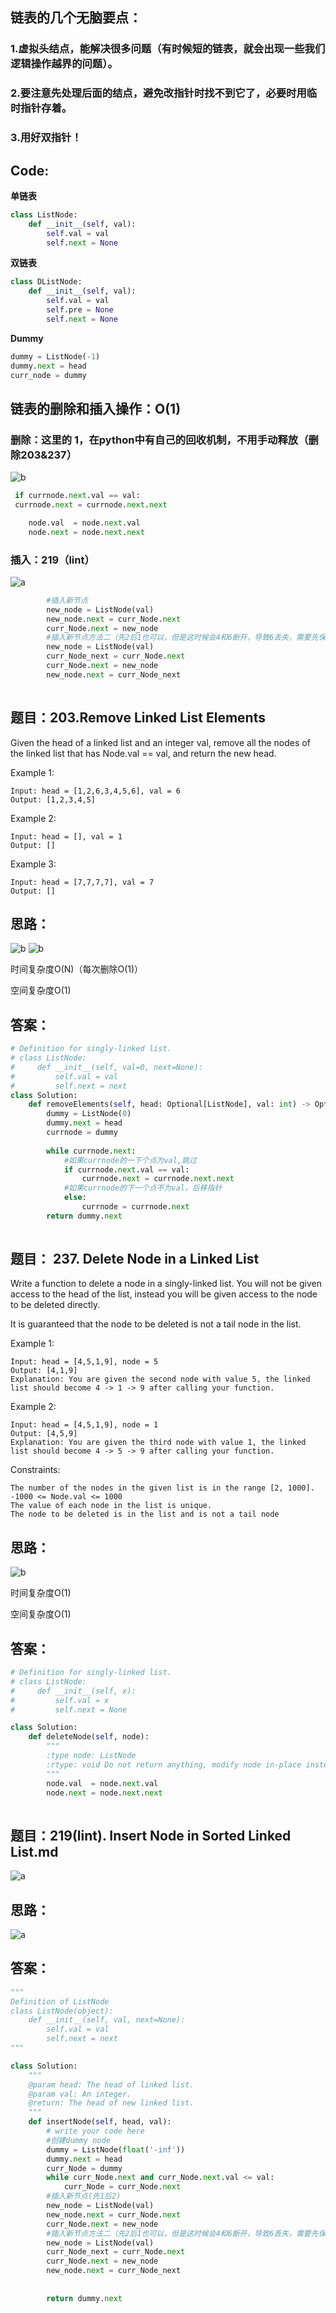 ## 链表的几个无脑要点：

### 1.虚拟头结点，能解决很多问题（有时候短的链表，就会出现一些我们逻辑操作越界的问题）。
### 2.要注意先处理后面的结点，避免改指针时找不到它了，必要时用临时指针存着。
### 3.用好双指针！

## Code:
**单链表**
```python
class ListNode:
    def __init__(self, val):
        self.val = val
        self.next = None
```

**双链表**
```python
class DListNode:
    def __init__(self, val):
        self.val = val
        self.pre = None
        self.next = None      
```
**Dummy**
```python
dummy = ListNode(-1)
dummy.next = head
curr_node = dummy
```


## 链表的删除和插入操作：O(1)
### 删除：这里的 1，在python中有自己的回收机制，不用手动释放（删除203&237）
![b](https://github.com/SSRRBB/Leetcode/blob/main/Images/235.png)
```python
 if currnode.next.val == val:
 currnode.next = currnode.next.next
```
```python
    node.val  = node.next.val
    node.next = node.next.next
```
### 插入：219（lint）
![a](https://github.com/SSRRBB/Leetcode/blob/main/Images/195.png)
```python
        #插入新节点
        new_node = ListNode(val)
        new_node.next = curr_Node.next
        curr_Node.next = new_node
        #插入新节点方法二（先2后1也可以，但是这时候会4和6断开，导致6丢失，需要先保存6）
        new_node = ListNode(val)
        curr_Node_next = curr_Node.next
        curr_Node.next = new_node
        new_node.next = curr_Node_next
    
```





## 题目：203.Remove Linked List Elements
Given the head of a linked list and an integer val, remove all the nodes of the linked list that has Node.val == val, and return the new head.


Example 1:
```
Input: head = [1,2,6,3,4,5,6], val = 6
Output: [1,2,3,4,5]
```
Example 2:
```
Input: head = [], val = 1
Output: []
```
Example 3:
```
Input: head = [7,7,7,7], val = 7
Output: []
```

## 思路：

![b](https://github.com/SSRRBB/Leetcode/blob/main/Images/196.png)
![b](https://github.com/SSRRBB/Leetcode/blob/main/Images/197.png)

时间复杂度O(N)（每次删除O(1)）

空间复杂度O(1)
## 答案：
```python
# Definition for singly-linked list.
# class ListNode:
#     def __init__(self, val=0, next=None):
#         self.val = val
#         self.next = next
class Solution:
    def removeElements(self, head: Optional[ListNode], val: int) -> Optional[ListNode]:
        dummy = ListNode(0)
        dummy.next = head
        currnode = dummy
        
        while currnode.next:
            #如果currnode的一下个点为val,跳过
            if currnode.next.val == val:
                currnode.next = currnode.next.next
            #如果currnode的下一个点不为val，后移指针   
            else:
                currnode = currnode.next
        return dummy.next
        

```

## 题目： 237. Delete Node in a Linked List
Write a function to delete a node in a singly-linked list. You will not be given access to the head of the list, instead you will be given access to the node to be deleted directly.

It is guaranteed that the node to be deleted is not a tail node in the list.

 

Example 1:
```
Input: head = [4,5,1,9], node = 5
Output: [4,1,9]
Explanation: You are given the second node with value 5, the linked list should become 4 -> 1 -> 9 after calling your function.
```
Example 2:
```
Input: head = [4,5,1,9], node = 1
Output: [4,5,9]
Explanation: You are given the third node with value 1, the linked list should become 4 -> 5 -> 9 after calling your function.
```

Constraints:
```
The number of the nodes in the given list is in the range [2, 1000].
-1000 <= Node.val <= 1000
The value of each node in the list is unique.
The node to be deleted is in the list and is not a tail node
```
## 思路：
![b](https://github.com/SSRRBB/Leetcode/blob/main/Images/200.png)

时间复杂度O(1)

空间复杂度O(1)
## 答案：
```python
# Definition for singly-linked list.
# class ListNode:
#     def __init__(self, x):
#         self.val = x
#         self.next = None

class Solution:
    def deleteNode(self, node):
        """
        :type node: ListNode
        :rtype: void Do not return anything, modify node in-place instead.
        """
        node.val  = node.next.val
        node.next = node.next.next
        
```
## 题目：219(lint). Insert Node in Sorted Linked List.md
![a](https://github.com/SSRRBB/Leetcode/blob/main/Images/194.png)

## 思路：
![a](https://github.com/SSRRBB/Leetcode/blob/main/Images/195.png)


## 答案：
```python
"""
Definition of ListNode
class ListNode(object):
    def __init__(self, val, next=None):
        self.val = val
        self.next = next
"""

class Solution:
    """
    @param head: The head of linked list.
    @param val: An integer.
    @return: The head of new linked list.
    """
    def insertNode(self, head, val):
        # write your code here
        #创建dummy node
        dummy = ListNode(float('-inf'))
        dummy.next = head
        curr_Node = dummy
        while curr_Node.next and curr_Node.next.val <= val:
            curr_Node = curr_Node.next
        #插入新节点(先1后2)
        new_node = ListNode(val)
        new_node.next = curr_Node.next
        curr_Node.next = new_node
        #插入新节点方法二（先2后1也可以，但是这时候会4和6断开，导致6丢失，需要先保存6）
        new_node = ListNode(val)
        curr_Node_next = curr_Node.next
        curr_Node.next = new_node
        new_node.next = curr_Node_next
    
    
        return dummy.next


```

